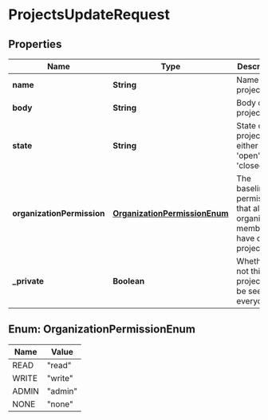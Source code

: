 

# ProjectsUpdateRequest


## Properties

| Name | Type | Description | Notes |
|------------ | ------------- | ------------- | -------------|
|**name** | **String** | Name of the project |  [optional] |
|**body** | **String** | Body of the project |  [optional] |
|**state** | **String** | State of the project; either &#39;open&#39; or &#39;closed&#39; |  [optional] |
|**organizationPermission** | [**OrganizationPermissionEnum**](#OrganizationPermissionEnum) | The baseline permission that all organization members have on this project |  [optional] |
|**_private** | **Boolean** | Whether or not this project can be seen by everyone. |  [optional] |



## Enum: OrganizationPermissionEnum

| Name | Value |
|---- | -----|
| READ | &quot;read&quot; |
| WRITE | &quot;write&quot; |
| ADMIN | &quot;admin&quot; |
| NONE | &quot;none&quot; |




